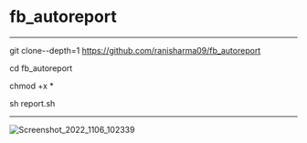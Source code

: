 # fb_autoreport


----------------------------------------------------------





git clone--depth=1  https://github.com/ranisharma09/fb_autoreport

cd fb_autoreport

chmod +x *

sh report.sh


--------------------------------------------------------------------------------------------

![Screenshot_2022_1106_102339](https://user-images.githubusercontent.com/109195584/200155315-8c34c4d8-642d-4d3d-be82-fc8dac27b027.png)


